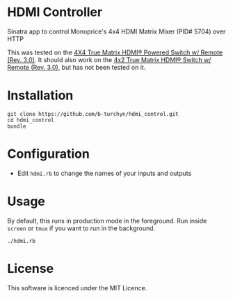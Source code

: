 # HDMI Controller

Sinatra app to control Monoprice's 4x4 HDMI Matrix Mixer (PID# 5704) over HTTP

This was tested on the [4X4 True Matrix HDMI® Powered Switch w/ Remote (Rev. 3.0)](http://www.monoprice.com/Product?p_id=5704). It should also work on the [4x2 True Matrix HDMI® Switch w/ Remote (Rev. 3.0)](http://www.monoprice.com/Product?p_id=5312), but has not been tested on it.

# Installation

    git clone https://github.com/b-turchyn/hdmi_control.git
    cd hdmi_control
    bundle

# Configuration

 * Edit `hdmi.rb` to change the names of your inputs and outputs

# Usage

By default, this runs in production mode in the foreground. Run inside `screen`
or `tmux` if you want to run in the background.

    ./hdmi.rb

# License

This software is licenced under the MIT Licence.
